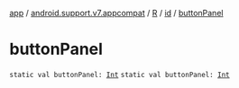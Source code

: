 [app](../../../index.md) / [android.support.v7.appcompat](../../index.md) / [R](../index.md) / [id](index.md) / [buttonPanel](./button-panel.md)

# buttonPanel

`static val buttonPanel: `[`Int`](https://kotlinlang.org/api/latest/jvm/stdlib/kotlin/-int/index.html)
`static val buttonPanel: `[`Int`](https://kotlinlang.org/api/latest/jvm/stdlib/kotlin/-int/index.html)